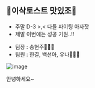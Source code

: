 ## 🥪이삭토스트 맛있조🥪

* 주말 D-3 >,< 다들 파이팅 아자잣
* 제발 이번에는 성공 기원..!!
- 팀장 : 송현주👩🏽‍🍳
- 팀원 : 한결, 백선아, 유나👩🏽‍🍳


![image](https://github.com/user-attachments/assets/a861becc-c3ea-4e31-baea-df10f93b2baa)

안녕하세요~
